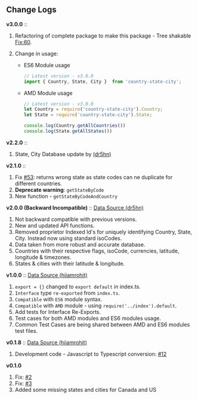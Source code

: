 Change Logs
---------------
**v3.0.0** :: 
1. Refactoring of complete package to make this package - Tree shakable [Fix:60](https://github.com/harpreetkhalsagtbit/country-state-city/issues/60).
2. Change in usage:

    - ES6 Module usage
    
        ```js
        // Latest version - v3.0.0
        import { Country, State, City }  from 'country-state-city';
        ```

    - AMD Module usage
    
        ```js
        // Latest version - v3.0.0
        let Country = require('country-state-city').Country;
        let State = require('country-state-city').State;

        console.log(Country.getAllCountries())
        console.log(State.getAllStates())
        ```

**v2.2.0** :: 

1. State, City Database update by [(dr5hn)](https://github.com/dr5hn/countries-states-cities-database)

**v2.1.0** :: 

1. Fix [#53](https://github.com/harpreetkhalsagtbit/country-state-city/issues/53): returns wrong state as state codes can ne duplicate for different countries.
2. **Deprecate warning**: `getStateByCode`
3. New function - `getStateByCodeAndCountry`

**v2.0.0 (Backward Incompatible)** :: [Data Source (dr5hn)](https://github.com/dr5hn/countries-states-cities-database)

1. Not backward compatible with previous versions.
2. New and updated API functions.
3. Removed proprietor Indexed Id's for uniquely identifying Country, State, City. Instead now using standard isoCodes.
4. Data taken from more robust and accurate database.
5. Countries with their respective flags, isoCode, currencies, latitude, longitude & timezones.
6. States & cities with their latitude & longitude.

**v1.0.0** :: [Data Source (hiiamrohit)](https://github.com/hiiamrohit/Countries-States-Cities-database)
1. `export = {}` changed to `export default` in index.ts.
2. `Interface` type `re-exported` from `index.ts`.
3. `Compatible` with `ES6` module syntax.
4. `Compatible` with `AMD` module - using `require('../index').default`.
5. Add tests for Interface Re-Exports.
6. Test cases for both AMD modules and ES6 modules usage.
7. Common Test Cases are being shared between AMD and ES6 modules test files.

**v0.1.8** :: [Data Source (hiiamrohit)](https://github.com/hiiamrohit/Countries-States-Cities-database)
1. Development code - Javascript to Typescript conversion: [#12](https://github.com/harpreetkhalsagtbit/country-state-city/pull/12)

**v0.1.0**
1. Fix: [#2](https://github.com/harpreetkhalsagtbit/country-state-city/issues/2)
2. Fix: [#3](https://github.com/harpreetkhalsagtbit/country-state-city/issues/3)
3. Added some missing states and cities for Canada and US
